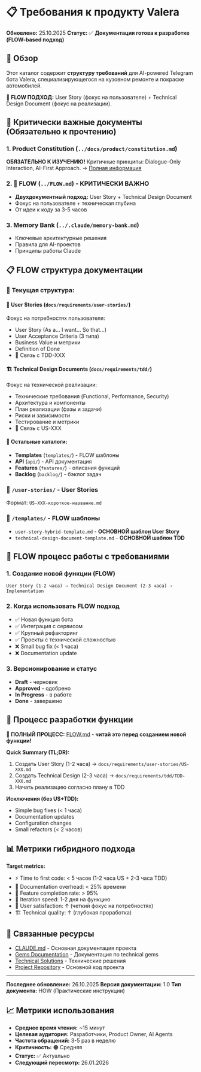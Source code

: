 # 📋 Требования к продукту Valera

**Обновлено:** 25.10.2025
**Статус:** ✅ **Документация готова к разработке (FLOW-based подход)**

## 🎯 Обзор

Этот каталог содержит **структуру требований** для AI-powered Telegram бота Valera, специализирующегося на кузовном ремонте и покраске автомобилей.

**🚀 FLOW ПОДХОД:** User Story (фокус на пользователе) + Technical Design Document (фокус на реализации).

## 🚀 Критически важные документы (Обязательно к прочтению)

### 1. **Product Constitution** (`../docs/product/constitution.md`)
**ОБЯЗАТЕЛЬНО К ИЗУЧЕНИЮ!** Критичные принципы: Dialogue-Only Interaction, AI-First Approach.
→ [Полная информация](../docs/product/constitution.md)

### 2. **🔄 FLOW** (`../FLOW.md`) - **КРИТИЧЕСКИ ВАЖНО**
- **Двухдокументный подход:** User Story + Technical Design Document
- Фокус на пользователе + техническая глубина
- От идеи к коду за 3-5 часов

### 3. **Memory Bank** (`../.claude/memory-bank.md`)
- Ключевые архитектурные решения
- Правила для AI-проектов
- Принципы работы Claude


## 📋 **FLOW структура документации**

### 📂 **Текущая структура:**

#### 📝 **User Stories** (`docs/requirements/user-stories/`)
Фокус на потребностях пользователя:
- User Story (As a... I want... So that...)
- User Acceptance Criteria (3 типа)
- Business Value и метрики
- Definition of Done
- 🔗 Связь с TDD-XXX

#### 🏗️ **Technical Design Documents** (`docs/requirements/tdd/`)
Фокус на технической реализации:
- Технические требования (Functional, Performance, Security)
- Архитектура и компоненты
- План реализации (фазы и задачи)
- Риски и зависимости
- Тестирование и метрики
- 🔗 Связь с US-XXX

#### 📂 **Остальные каталоги:**
- **Templates** (`templates/`) - FLOW шаблоны
- **API** (`api/`) - API документация
- **Features** (`features/`) - описания функций
- **Backlog** (`backlog/`) - бэклог задач

### 📂 `/user-stories/` - User Stories
Формат: `US-XXX-короткое-название.md`

### 📂 `/templates/` - FLOW шаблоны
- `user-story-hybrid-template.md` - **ОСНОВНОЙ шаблон User Story**
- `technical-design-document-template.md` - **ОСНОВНОЙ шаблон TDD**

## 🔄 **FLOW процесс работы с требованиями**

### 1. Создание новой функции (FLOW)
```
User Story (1-2 часа) → Technical Design Document (2-3 часа) → Implementation
```

### 2. Когда использовать FLOW подход
- ✅ Новая функция бота
- ✅ Интеграция с сервисом
- ✅ Крупный рефакторинг
- ✅ Проекты с технической сложностью
- ❌ Small bug fix (< 1 часа)
- ❌ Documentation update

### 3. Версионирование и статус
- **Draft** - черновик
- **Approved** - одобрено
- **In Progress** - в работе
- **Done** - завершено

## 🔄 Процесс разработки функции

**🚀 ПОЛНЫЙ ПРОЦЕСС:** [FLOW.md](../FLOW.md) - **читай это перед созданием новой функции!**

**Quick Summary (TL;DR):**
1. Создать User Story (1-2 часа) → `docs/requirements/user-stories/US-XXX.md`
2. Создать Technical Design (2-3 часа) → `docs/requirements/tdd/TDD-XXX.md`
3. Начать реализацию согласно плану в TDD

**Исключения (без US+TDD):**
- Simple bug fixes (< 1 часа)
- Documentation updates
- Configuration changes
- Small refactors (< 2 часов)

## 📊 **Метрики гибридного подхода**

**Target metrics:**
- ⚡ Time to first code: < 5 часов (1-2 часа US + 2-3 часа TDD)
- 📝 Documentation overhead: < 25% времени
- 🎯 Feature completion rate: > 95%
- 🔄 Iteration speed: 1-2 дня на функцию
- 🎯 User satisfaction: ↑ (четкий фокус на потребностях)
- 🏗️ Technical quality: ↑ (глубокая проработка)

## 🔗 Связанные ресурсы

- [CLAUDE.md](../../CLAUDE.md) - Основная документация проекта
- [Gems Documentation](../gems/) - Документация по technical gems
- [Technical Solutions](./technical-solutions/) - Технические решения
- [Project Repository](../../) - Основной код проекта

---

**Последнее обновление:** 26.10.2025
**Версия документации:** 1.0
**Тип документа:** HOW (Практические инструкции)

## 📈 Метрики использования

- **Среднее время чтения:** ~15 минут
- **Целевая аудитория:** Разработчики, Product Owner, AI Agents
- **Частота обращений:** 3-5 раз в неделю
- **Критичность:** 🟠 Средняя
- **Статус:** ✅ Актуально
- **Следующий пересмотр:** 26.01.2026